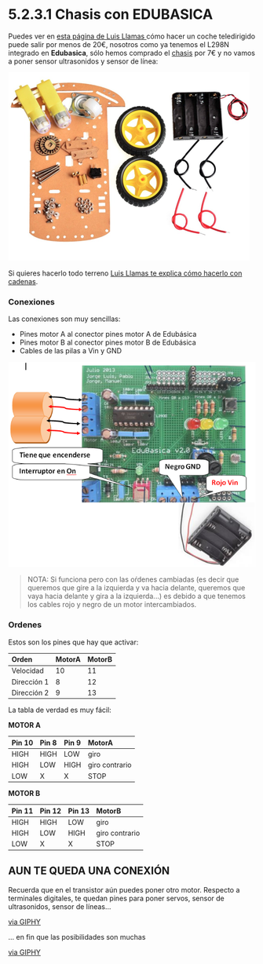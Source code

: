 # 5.2.3.1 Chasis con EDUBASICA

Puedes ver en [esta página de Luis Llamas ](https://www.luisllamas.es/coche-robot-barato-con-arduino-presupuesto/) cómo hacer un coche teledirigido puede salir por menos de 20€, nosotros como ya tenemos el L298N integrado en **Edubasica**, sólo hemos comprado el [chasis](https://es.aliexpress.com/item/Free-shipping-Smart-car-chassis-Tracing-car-The-robot-car-chassis-With-code-disc-tachometer-Four/32554236304.html) por 7€ y no vamos a poner sensor ultrasonidos y sensor de línea:

![](../../../.gitbook/assets/coche1.png)

Si quieres hacerlo todo terreno [Luis Llamas te explica cómo hacerlo con cadenas](https://www.luisllamas.es/arduino-robot-cadenas/).

### Conexiones

Las conexiones son muy sencillas:

* Pines motor A al conector pines motor A de Edubásica
* Pines motor B al conector pines motor B de Edubásica
* Cables de las pilas a Vin y GND

![](../../../.gitbook/assets/2018-02-05-12_57_31-documento1-microsoft-word.png)

> NOTA: Si funciona pero con las oŕdenes cambiadas \(es decir que queremos que gire a la izquierda y va hacia delante, queremos que vaya hacia delante y gira a la izquierda...\) es debido a que tenemos los cables rojo y negro de un motor intercambiados.

### Ordenes

Estos son los pines que hay que activar:

| Orden | MotorA | MotorB |
| :--- | :--- | :--- |
| Velocidad | 10 | 11 |
| Dirección 1 | 8 | 12 |
| Dirección 2 | 9 | 13 |

La tabla de verdad es muy fácil:

**MOTOR A**

| Pin 10 | Pin 8 | Pin 9 | MotorA |
| :--- | :--- | :--- | :--- |
| HIGH | HIGH | LOW | giro |
| HIGH | LOW | HIGH | giro contrario |
| LOW | X | X | STOP |

**MOTOR B**

| Pin 11 | Pin 12 | Pin 13 | MotorB |
| :--- | :--- | :--- | :--- |
| HIGH | HIGH | LOW | giro |
| HIGH | LOW | HIGH | giro contrario |
| LOW | X | X | STOP |

## AUN TE QUEDA UNA CONEXIÓN

Recuerda que en el transistor aún puedes poner otro motor. Respecto a terminales digitales, te quedan pines para poner servos, sensor de ultrasonidos, sensor de líneas...

[via GIPHY](https://giphy.com/gifs/arduino-RhdxqQ81tfURi)

... en fin que las posibilidades son muchas

[via GIPHY](https://giphy.com/gifs/arduino-8lQwnL1gIp5G8)

